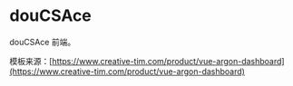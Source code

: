 # douCSAce

douCSAce 前端。

模板来源：[https://www.creative-tim.com/product/vue-argon-dashboard](https://www.creative-tim.com/product/vue-argon-dashboard)
